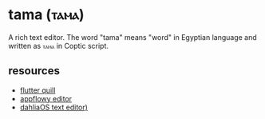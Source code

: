 # tama (ⲧⲁⲙⲁ)

A rich text editor. The word "tama" means "word" in Egyptian language and written as `ⲧⲁⲙⲁ` in Coptic script.

## resources

- [flutter quill](https://github.com/singerdmx/flutter-quill)
- [appflowy editor](https://github.com/AppFlowy-IO/appflowy-editor)
- [dahliaOS text editor)](https://github.com/dahliaOS/text_editor)
